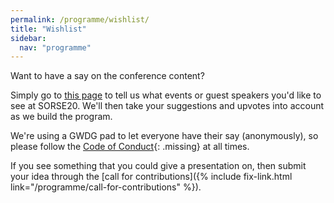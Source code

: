 ```yaml
---
permalink: /programme/wishlist/
title: "Wishlist"
sidebar:
  nav: "programme"
---
```


Want to have a say on the conference content? 

Simply go to [this page](https://pad.gwdg.de/RsfrADceRp2dc_myoTy9hw?both) to tell us what events or guest speakers you'd like to see at SORSE20. 
We'll then take your suggestions and upvotes into account as we build the program.

We're using a GWDG pad to let everyone have their say (anonymously), so please follow the [Code of Conduct](){: .missing} at all times.

If you see something that you could give a presentation on, then submit your idea through the [call for contributions]({% include fix-link.html link="/programme/call-for-contributions" %}).
